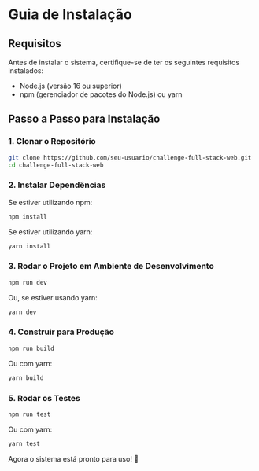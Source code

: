 # Guia de Instalação

## Requisitos

Antes de instalar o sistema, certifique-se de ter os seguintes requisitos instalados:

- Node.js (versão 16 ou superior)
- npm (gerenciador de pacotes do Node.js) ou yarn

## Passo a Passo para Instalação

### 1. Clonar o Repositório

```sh
git clone https://github.com/seu-usuario/challenge-full-stack-web.git
cd challenge-full-stack-web
```

### 2. Instalar Dependências

Se estiver utilizando npm:

```sh
npm install
```

Se estiver utilizando yarn:

```sh
yarn install
```

### 3. Rodar o Projeto em Ambiente de Desenvolvimento

```sh
npm run dev
```

Ou, se estiver usando yarn:

```sh
yarn dev
```

### 4. Construir para Produção

```sh
npm run build
```

Ou com yarn:

```sh
yarn build
```

### 5. Rodar os Testes

```sh
npm run test
```

Ou com yarn:

```sh
yarn test
```

Agora o sistema está pronto para uso! 🚀
